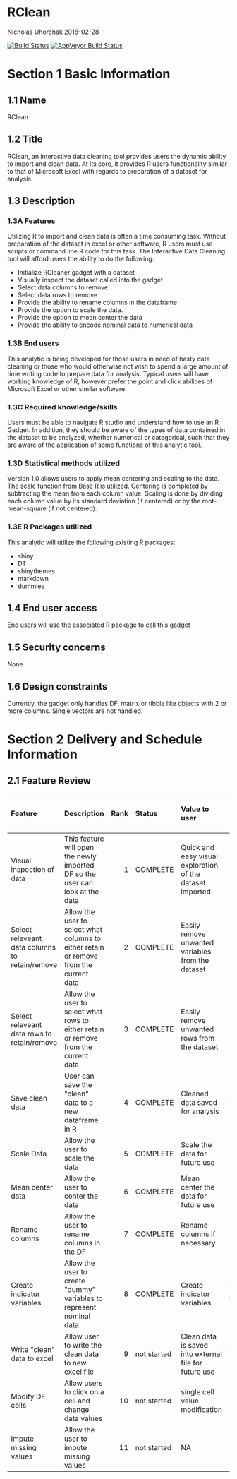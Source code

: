 RClean
================
Nicholas Uhorchak
2018-02-28

<!-- Add build tab from TRAVIS CI to readme file-->
[![Build Status](https://travis-ci.org/nuhorchak/RClean.svg?branch=master)](https://travis-ci.org/nuhorchak/RClean) [![AppVeyor Build Status](https://ci.appveyor.com/api/projects/status/github/nuhorchak/RClean?branch=master&svg=true)](https://ci.appveyor.com/project/nuhorchak/RClean)

Section 1 Basic Information
===========================

1.1 Name
--------

RClean

1.2 Title
---------

RClean, an interactive data cleaning tool provides users the dynamic ability to import and clean data. At its core, it provides R users functionality similar to that of Microsoft Excel with regards to preparation of a dataset for analysis.

1.3 Description
---------------

### 1.3A Features

Utilizing R to import and clean data is often a time consuming task. Without preparation of the dataset in excel or other software, R users must use scripts or command line R code for this task. The Interactive Data Cleaning tool will afford users the ability to do the following:

-   Initialize RCleaner gadget with a dataset
-   Visually inspect the dataset called into the gadget
-   Select data columns to remove
-   Select data rows to remove
-   Provide the ability to rename columns in the dataframe
-   Provide the option to scale the data.
-   Provide the option to mean center the data
-   Provide the ability to encode nominal data to numerical data

### 1.3B End users

This analytic is being developed for those users in need of hasty data cleaning or those who would otherwise not wish to spend a large amount of time writing code to prepare data for analysis. Typical users will have working knowledge of R, however prefer the point and click abilities of Microsoft Excel or other similar software.

### 1.3C Required knowledge/skills

Users must be able to navigate R studio and understand how to use an R Gadget. In addition, they should be aware of the types of data contained in the dataset to be analyzed, whether numerical or categorical, such that they are aware of the application of some functions of this analytic tool.

### 1.3D Statistical methods utilized

Version 1.0 allows users to apply mean centering and scaling to the data. The scale function from Base R is utilized. Centering is completed by subtracting the mean from each column value. Scaling is done by dividing each column value by its standard deviation (if centered) or by the root-mean-square (if not centered).

### 1.3E R Packages utilized

This analytic will utilize the following existing R packages:

-   shiny
-   DT
-   shinythemes
-   markdown
-   dummies

1.4 End user access
-------------------

End users will use the associated R package to call this gadget

1.5 Security concerns
---------------------

None

1.6 Design constraints
----------------------

Currently, the gadget only handles DF, matrix or tibble like objects with 2 or more columns. Single vectors are not handled.

Section 2 Delivery and Schedule Information
===========================================

2.1 Feature Review
------------------

<table>
<colgroup>
<col width="14%" />
<col width="26%" />
<col width="1%" />
<col width="3%" />
<col width="17%" />
<col width="7%" />
<col width="8%" />
<col width="11%" />
<col width="1%" />
<col width="7%" />
</colgroup>
<thead>
<tr class="header">
<th align="left">Feature</th>
<th align="left">Description</th>
<th align="right">Rank</th>
<th align="left">Status</th>
<th align="left">Value to user</th>
<th align="left">Inputs</th>
<th align="left">Outputs</th>
<th align="left">Use?</th>
<th align="left">Time?</th>
<th align="left">Current or future version</th>
</tr>
</thead>
<tbody>
<tr class="odd">
<td align="left">Visual inspection of data</td>
<td align="left">This feature will open the newly imported DF so the user can look at the data</td>
<td align="right">1</td>
<td align="left">COMPLETE</td>
<td align="left">Quick and easy visual exploration of the dataset imported</td>
<td align="left">Some dataset</td>
<td align="left">Dataset output onto screen</td>
<td align="left">Visual exporation of data</td>
<td align="left">Yes</td>
<td align="left">Current</td>
</tr>
<tr class="even">
<td align="left">Select releveant data columns to retain/remove</td>
<td align="left">Allow the user to select what columns to either retain or remove from the current data</td>
<td align="right">2</td>
<td align="left">COMPLETE</td>
<td align="left">Easily remove unwanted variables from the dataset</td>
<td align="left">button click</td>
<td align="left">Modified DF</td>
<td align="left">Data cleaning</td>
<td align="left">Yes</td>
<td align="left">Current</td>
</tr>
<tr class="odd">
<td align="left">Select releveant data rows to retain/remove</td>
<td align="left">Allow the user to select what rows to either retain or remove from the current data</td>
<td align="right">3</td>
<td align="left">COMPLETE</td>
<td align="left">Easily remove unwanted rows from the dataset</td>
<td align="left">button click</td>
<td align="left">Modified DF</td>
<td align="left">Data cleaning</td>
<td align="left">Yes</td>
<td align="left">Current</td>
</tr>
<tr class="even">
<td align="left">Save clean data</td>
<td align="left">User can save the &quot;clean&quot; data to a new dataframe in R</td>
<td align="right">4</td>
<td align="left">COMPLETE</td>
<td align="left">Cleaned data saved for analysis</td>
<td align="left">new name for clean DF</td>
<td align="left">Clean DF</td>
<td align="left">Save cleaned DF for future use</td>
<td align="left">Yes</td>
<td align="left">Current</td>
</tr>
<tr class="odd">
<td align="left">Scale Data</td>
<td align="left">Allow the user to scale the data</td>
<td align="right">5</td>
<td align="left">COMPLETE</td>
<td align="left">Scale the data for future use</td>
<td align="left">button click</td>
<td align="left">Modified DF</td>
<td align="left">Data prep</td>
<td align="left">No</td>
<td align="left">Current</td>
</tr>
<tr class="even">
<td align="left">Mean center data</td>
<td align="left">Allow the user to center the data</td>
<td align="right">6</td>
<td align="left">COMPLETE</td>
<td align="left">Mean center the data for future use</td>
<td align="left">button click</td>
<td align="left">Modified DF</td>
<td align="left">Data prep</td>
<td align="left">No</td>
<td align="left">Current</td>
</tr>
<tr class="odd">
<td align="left">Rename columns</td>
<td align="left">Allow the user to rename columns in the DF</td>
<td align="right">7</td>
<td align="left">COMPLETE</td>
<td align="left">Rename columns if necessary</td>
<td align="left">Column names if necessary</td>
<td align="left">Modified DF</td>
<td align="left">Data cleaning</td>
<td align="left">No</td>
<td align="left">Future</td>
</tr>
<tr class="even">
<td align="left">Create indicator variables</td>
<td align="left">Allow the user to create &quot;dummy&quot; variables to represent nominal data</td>
<td align="right">8</td>
<td align="left">COMPLETE</td>
<td align="left">Create indicator variables</td>
<td align="left">Variables to encode</td>
<td align="left">Modified DF</td>
<td align="left">Data prep</td>
<td align="left">No</td>
<td align="left">Future</td>
</tr>
<tr class="odd">
<td align="left">Write &quot;clean&quot; data to excel</td>
<td align="left">Allow user to write the clean data to new excel file</td>
<td align="right">9</td>
<td align="left">not started</td>
<td align="left">Clean data is saved into external file for future use</td>
<td align="left">file location</td>
<td align="left">excel document</td>
<td align="left">save file as excel doc for future use</td>
<td align="left">No</td>
<td align="left">Future</td>
</tr>
<tr class="even">
<td align="left">Modify DF cells</td>
<td align="left">Allow users to click on a cell and change data values</td>
<td align="right">10</td>
<td align="left">not started</td>
<td align="left">single cell value modification</td>
<td align="left">N/A</td>
<td align="left">modified DF</td>
<td align="left">change cells</td>
<td align="left">No</td>
<td align="left">Future</td>
</tr>
<tr class="odd">
<td align="left">Impute missing values</td>
<td align="left">Allow the user to impute missing values</td>
<td align="right">11</td>
<td align="left">not started</td>
<td align="left">NA</td>
<td align="left">Method of imputation</td>
<td align="left">Modified DF</td>
<td align="left">Data prep</td>
<td align="left">No</td>
<td align="left">Future</td>
</tr>
</tbody>
</table>
